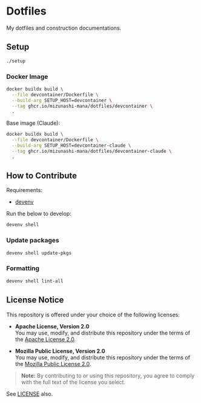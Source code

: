 # Dotfiles

My dotfiles and construction documentations.

## Setup

```bash
./setup
```

### Docker Image

```bash
docker buildx build \
  --file devcontainer/Dockerfile \
  --build-arg SETUP_HOST=devcontainer \
  --tag ghcr.io/mizunashi-mana/dotfiles/devcontainer \
  .
```

Base image (Claude):

```bash
docker buildx build \
  --file devcontainer/Dockerfile \
  --build-arg SETUP_HOST=devcontainer-claude \
  --tag ghcr.io/mizunashi-mana/dotfiles/devcontainer-claude \
  .
```

## How to Contribute

Requirements:

- [devenv](https://devenv.sh/)

Run the below to develop:

```bash
devenv shell
```

### Update packages

```bash
devenv shell update-pkgs
```

### Formatting

```bash
devenv shell lint-all
```

## License Notice

This repository is offered under your choice of the following licenses:

- **Apache License, Version 2.0**  
  You may use, modify, and distribute this repository under the terms of the [Apache License 2.0](https://www.apache.org/licenses/LICENSE-2.0).

- **Mozilla Public License, Version 2.0**  
  You may use, modify, and distribute this repository under the terms of the [Mozilla Public License 2.0](https://www.mozilla.org/MPL/2.0/).

> **Note:** By contributing to or using this repository, you agree to comply with the full text of the license you select.

See [LICENSE](./LICENSE) also.
